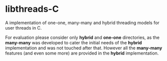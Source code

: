 # libthreads-C

A implementation of one-one, many-many and hybrid threading models for user
threads in C.

For evaluation please consider only **hybrid** and **one-one** directories, as
the **many-many** was developed to cater the initial needs of the **hybrid**
implementation and was not touched after that. However all the **many-many**
features (and even some more) are provided in the **hybrid** implementation.
